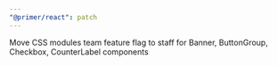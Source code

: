 ```yaml
---
"@primer/react": patch
---
```


Move CSS modules team feature flag to staff for Banner, ButtonGroup, Checkbox, CounterLabel components
